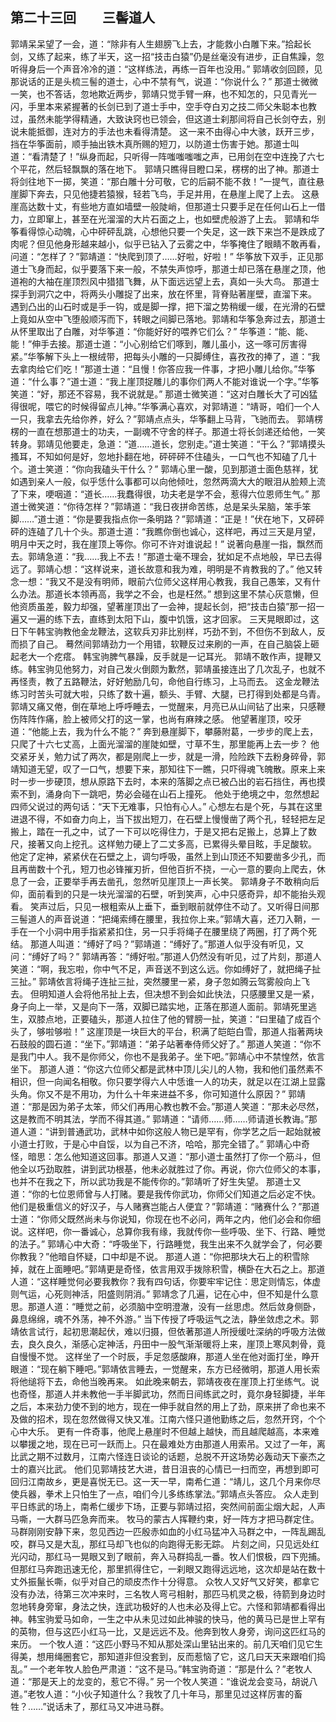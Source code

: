 ## 第二十三回　　三髻道人

郭靖呆呆望了一会，道：“除非有人生翅膀飞上去，才能救小白雕下来。”拾起长剑，又练了起来，练了半天，这一招“技击白猿”仍是丝毫没有进步，正自焦躁，忽听得身后一个声音冷冷的道：“这样练法，再练一百年也没用。”
郭靖收剑回顾，见那说话的正是头梳三髻的道士，心中不禁有气，说道：“你说什么？”
那道士微微一笑，也不答话，忽地欺近两步，郭靖只觉手臂一麻，也不知怎的，只见青光一闪，手里本来紧握著的长剑已到了道士手中，空手夺白刃之技二师父朱聪本也教过，虽然未能学得精通，大致诀窍也已领会，但这道士刹那间将自己长剑夺去，别说未能抵御，连对方的手法也未看得清楚。
这一来不由得心中大骇，跃开三步，挡在华筝面前，顺手抽出铁木真所赐的短刀，以防道士伤害于她。那道士叫道：“看清楚了！”纵身而起，只听得一阵嗤嗤嗤嗤之声，已用剑在空中连挽了六七个平花，然后轻飘飘的落在地下。
郭靖只瞧得目瞪口呆，楞楞的出了神。那道士将剑往地下一掷，笑道：“那白雕十分可敬，它的后嗣不能不救！”一提气，直往悬崖脚下奔去，只见他捷若猿猴，轻若飞鸟，手足并用，在悬崖上爬了上去。
这悬崖高达数十丈，有些地方直如墙壁一般陡峭，但那道士只要手足在任何山石上一借力，立即窜上，甚至在光溜溜的大片石面之上，也如壁虎般游了上去。
郭靖和华筝看得惊心动魄，心中砰砰乱跳，心想他只要一个失足，这一跌下来岂不是跌成了肉呢？但见他身形越来越小，似乎已钻入了云雾之中，华筝掩住了眼睛不敢再看，问道：“怎样了？”郭靖道：“快爬到顶了……好啦，好啦！”
华筝放下双手，正见那道士飞身而起，似乎要落下来一般，不禁失声惊呼，那道士却已落在悬崖之顶，他道袍的大袖在崖顶烈风中猎猎飞舞，从下面远远望上去，真如一头大鸟。
那道士探手到洞穴之中，将两头小雕捉了出来，放在怀里，背脊贴著崖壁，直溜下来。
遇到凸出的山石时或是手一钩，或是脚一撑，把下溜之势稍缓一缓，在光滑的石壁上竟如从空中飞堕般顺泻而下，转眼之间脚已落地。郭靖和华筝急奔过去，那道士从怀里取出了白雕，对华筝道：“你能好好的喂养它们么？”
华筝道：“能、能、能！”伸手去接。那道士道：“小心别给它们啄到，雕儿虽小，这一啄可厉害得紧。”华筝解下头上一根绒带，把每头小雕的一只脚缚住，喜孜孜的捧了，道：“我去拿肉给它们吃！”那道士道：“且慢！你答应我一件事，才把小雕儿给你。”华筝道：“什么事？”道士道：“我上崖顶捉雕儿的事你们两人不能对谁说一个字。”华筝笑道：“好，那还不容易，我不说就是。”
那道士微笑道：“这对白雕长大了可凶猛得很呢，喂它的时候得留点儿神。”华筝满心喜欢，对郭靖道：“靖哥，咱们一个人一只，我拿去先给你养，好么？”郭靖点点头，华筝翻上马背，飞驰而去。
郭靖楞楞的一直在想那道士的功夫，一副魂不守舍的样子。那道士将长剑递还给他，一笑转身。郭靖见他要走，急道：“道……道长，您别走。”道士笑道：“干么？”郭靖摸头搔耳，不知如何是好，忽地扑翻在地，砰砰砰不住磕头，一口气也不知磕了几十个。道士笑道：“你向我磕头干什么？”
郭靖心里一酸，见到那道士面色慈祥，犹如遇到亲人一般，似乎恁什么事都可以向他倾吐，忽然两滴大大的眼泪从脸颊上流了下来，哽咽道：“道长……我蠢得很，功夫老是学不会，惹得六位恩师生气。”
那道士微笑道：“你待怎样？”郭靖道：“我日夜拼命苦练，总是呆头呆脑，笨手笨脚……”道士道：“你是要我指点你一条明路？”郭靖道：“正是！”伏在地下，又砰砰砰的连磕了几十个头。那道士道：“我瞧你倒也诚心，这样吧，再过三天是月望，明月中天之时，我在崖顶上等你。你可不许对谁说起！”
说著向悬崖一指，飘然而去。郭靖急道：“我……我上不去！”那道士毫不理会，犹如足不点地般，早已去得远了。郭靖心想：“这样说来，道长故意和我为难，明明是不肯教我的了。”
他又转念一想：“我又不是没有明师，眼前六位师父这样用心教我，我自己愚笨，又有什么办法。那道长本领再高，我学之不会，也是枉然。”
想到这里不禁心灰意懒，但他资质虽差，毅力却强，望著崖顶出了一会神，提起长剑，把“技击白猿”那一招一遍又一遍的练下去，直练到太阳下山，腹中饥饿，这才回家。
三天晃眼即过，这日下午韩宝驹教他金龙鞭法，这软兵刃非比别样，巧劲不到，不但伤不到敌人，反而损了自己。
蓦然间郭靖劲力一个用错，软鞭反过来刷的一声，在自己脑袋上砸起老大一个疙瘩。
韩宝驹脾气暴躁，反手就是一记耳光。
郭靖不敢作声，提鞭又练。韩宝驹见他努力，对自己发火倒颇为歉然，郭靖虽接连出了几次乱子，也就不再怪责，教了五路鞭法，好好勉励几句，命他自行练习，上马而去。
这金龙鞭法练习时苦头可就大啦，只练了数十遍，额头、手臂、大腿，已打得到处都是乌青。
郭靖又痛又倦，倒在草地上呼呼睡去，一觉醒来，月亮已从山间钻了出来，只感鞭伤阵阵作痛，脸上被师父打的这一掌，也尚有麻辣之感。
他望著崖顶，咬牙道：“他能上去，我为什么不能？”
奔到悬崖脚下，攀藤附葛，一步步的爬上去，只爬了十六七丈高，上面光溜溜的崖陡如壁，寸草不生，那里能再上去一步？
他交紧牙关，勉力试了两次，都是刚爬上一步，就是一滑，险险跌下去粉身碎骨，郭靖知道无望，叹了一口气，想要下来，那知往下一瞧，只吓得魂飞魄散。原来上来时一步一步硬顶，想从原路下去时，本来的落脚之点已被凸出的岩石挡住，再也摸索不到，涌身向下一跳吧，势必会碰在山石上撞死。
他处于绝境之中，忽然想起四师父说过的两句话：“天下无难事，只怕有心人。”
心想左右是个死，与其在这里进退不得，不如奋力向上，当下拔出短刀，在石壁上慢慢凿了两个孔，轻轻把左足搬上，踏在一孔之中，试了一下可以吃得住力，于是又把右足搬上，总算上了数尺，接著又向上挖孔。这样勉力硬上了二丈多高，已累得头晕目眩，手足酸软。
他定了定神，紧紧伏在石壁之上，调匀呼吸，虽然上到山顶还不知要凿多少孔，而且再凿数十个孔，短刀也必锋摧刃折，但他百折不挠，一心一意的要向上爬去，休息了一会，正要举手再去凿孔，忽然听见崖顶上一声长笑。
郭靖身子不敢稍向后仰，面前看到的只是一块光溜溜的石壁，听到笑声，心中只感奇异，却不能抬头观看。
笑声过后，只见一根粗索从上垂下，垂到眼前就停住不动了。又听得日间那三髻道人的声音说道：“把绳索缚在腰里，我拉你上来。”郭靖大喜，还刀入鞘，一手在一个小洞中用手指紧紧扣住，另一只手将绳子在腰里绕了两圈，打了两个死结。
那道人叫道：“缚好了吗？”郭靖道：“缚好了。”那道人似乎没有听见，又问：“缚好了吗？”
郭靖再答：“缚好啦。”那道人仍然没有听见，过了片刻，那道人笑道：“啊，我忘啦，你中气不足，声音送不到这么远。你如缚好了，就把绳子扯三扯。”
郭靖依言将绳子连扯三扯，突然腰里一紧，身子忽如腾云驾雾般向上飞去。
但明知道人会将他吊扯上去，但决想不到会如此快法，只感腰里又是一紧，身子向上一举，又是向下一落，双脚已踏实地，正落在那道人面前。郭靖死里逃生，双膝点地，正要磕头，那道人拉住了他的臂膀一扯，笑道：“曰里磕了成百个头了，够啦够啦！”
这崖顶是一块巨大的平台，积满了皑皑白雪，那道人指著两块石鼓般的圆石道：“坐下。”郭靖道：“弟子站著奉侍师父好了。”
那道人笑道：“你不是我门中人。我不是你师父，你也不是我弟子。坐下吧。”郭靖心中不禁惶然，依言坐下。
那道人道：“你这六位师父都是武林中顶儿尖儿的人物，我和他们虽然素不相识，但一向闻名相敬。你只要学得六人中恁谁一人的功夫，就足以在江湖上显露头角。你又不是不用功，为什么十年来进益不多，你可知道什么原因？”
郭靖道：“那是因为弟子太笨，师父们再用心教也教不会。”那道人笑道：“那未必尽然，这是教而不明其法，学而不得其道。”
郭靖道：“请师……师……师请道长教诲。”那道人道：“讲到普通武功，武林中如你这般人物已是罕有，你学艺之后一起始就被小道士打败，于是心中自馁，以为自己不济，哈哈，那完全错了。”
郭靖心中奇怪，暗思：怎么他知道这回事。那道人又道：“那小道士虽然打了你一个筋斗，但他全以巧劲取胜，讲到武功根基，他未必就胜过了你。再说，你六位师父的本事，也并不在我之下，所以武功我是不能传你的。”郭靖听了好生失望。
那道士又道：“你的七位恩师曾与人打赌。要是我传你武功，你师父们知道之后必定不快。他们是极重信义的好汉子，与人赌赛岂能占人便宜？”郭靖道：“赌赛什么？”那道士道：“你师父既然尚未与你说知，你现在也不必问，两年之内，他们必会和你细说。这样吧，你一番诚心，总算你我有缘，我就传你一些呼吸、坐下、行路、睡觉的法子。”
郭靖心中大奇：“呼吸坐下，行路睡觉，我生出来不久就学会了，何必要你教我？”他暗自怀疑，口中却是不说。
那道人道：“你把那块大石上的积雪除掉，就在上面睡吧。”郭靖更是奇怪，依言用双手拨除积雪，横卧在大石之上。那道人道：“这样睡觉何必要我教你？我有四句话，你要牢牢记住：思定则情忘，体虚则气运，心死则神活，阳盛则阴消。”
郭靖念了几遍，记在心中，但不知是什么意思。那道人道：“睡觉之前，必须脑中空明澄澈，没有一丝思虑。然后敛身侧卧，鼻息绵绵，魂不外荡，神不外游。”
当下传授了呼吸运气之法，静坐敛虑之术。郭靖依言试行，起初思潮起伏，难以归摄，但依著那道人所授缓吐深纳的呼吸方法做去，良久良久，渐感心定神活，丹田中一股气渐渐暖将上来，崖顶上寒风刺骨，竟自慢慢不觉。
这样坐了一个时辰，手足忽感酸麻，那道人坐在他对面打坐，睁开眼道：“现在躺下睡吧。”郭靖依言睡去，一觉醒来，东方已经微明，那道人用长索将他缒将下去，命他当晚再来。
如此晚来朝去，郭靖夜夜在崖顶上打坐练气。说也奇怪，那道人并未教他一手半脚武功，然而日间练武之时，竟尔身轻脚捷，半年之后，本来劲力使不到的地方，现在一伸手就自然的用上了劲，原来拼了命也来不及做的招术，现在忽然做得又快又准。江南六怪只道他勤练之后，忽然开窍，个个心中大乐。
更有一件奇事，他爬上悬崖时不但越上越快，而且越爬越高，本来难以攀援之地，现在已可一跃而上。只在最难处方由那道人用索吊。又过了一年，离比武之期不过数月，江南六怪连日谈论的话题，总脱不开这场势必轰动天下豪杰之士的嘉兴比武。
他们见郭靖技艺大进，昔日沮丧的心情已一扫而空，再想到即可回归江南故乡，更是喜悦无已。这一天一早，南希仁道：“靖儿，这几个月来你尽使兵器，拳术上只怕生了一点，咱们今儿多练练掌法。”郭靖点头答应。
众人走到平日练武的场上，南希仁缓步下场，正要与郭靖过招，突然间前面尘烟大起，人声马嘶，一大群马匹急奔而来。
牧马的蒙古人挥鞭约束，好一阵方才把马群定住。马群刚刚安静下来，忽见西边一匹殷赤如血的小红马猛冲入马群之中，一阵乱踢乱咬，群马又是大乱，那红马却飞也似的向跑得无影无踪。
片刻之间，只见远处红光闪动，那红马一晃眼又到了眼前，奔入马群捣乱一番。牧人们恨极，四下兜捕。但那红马奔跑迅速无伦，那里抓得住它，一刹眼又跑得远远地，这次却是站在数十丈外振鬣长嘶，似乎对自己的顽皮杰作十分得意。
众牧人又好气又好笑，都拿它没有办法，待第三次冲来时，三名牧人弯弓相射，那匹马机灵之极，待箭到身边时忽地转身旁窜，身法之快，连武功极好的人也未必及得上它。六怪和郭靖都看得出神。韩宝驹爱马如命，一生之中从未见过如此神骏的快马，他的黄马已是世上罕有的英物，但与这匹小红马一比，又是远远不及。他奔到牧人身旁，询问这匹红马的来历。
一个牧人道：“这匹小野马不知从那处深山里钻出来的。前几天咱们见它生得美，想用绳圈套它，那知道非但没套到，反而惹恼了它，这几曰天天来跟咱们捣乱。”
一个老年牧人脸色严肃道：“这不是马。”韩宝驹奇道：“那是什么？”老牧人道：“那是天上的龙变的，惹它不得。”
另一个牧人笑道：“谁说龙会变马，胡说八道。”老牧人道：“小伙子知道什么？我牧了几十年马，那里见过这样厉害的畜牲？……”说话未了，那红马又冲进马群。